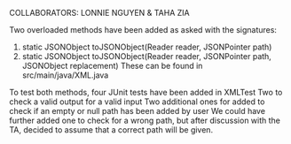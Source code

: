 COLLABORATORS: LONNIE NGUYEN & TAHA ZIA

Two overloaded methods have been added as asked with the signatures:
1) static JSONObject toJSONObject(Reader reader, JSONPointer path) 
2) static JSONObject toJSONObject(Reader reader, JSONPointer path, JSONObject replacement)
These can be found in src/main/java/XML.java

To test both methods, four JUnit tests have been added in XMLTest
Two to check a valid output for a valid input
Two additional ones for added to check if an empty or null path has been added by user
We could have further added one to check for a wrong path, but after discussion with the TA, decided to assume that a 
correct path will be given.